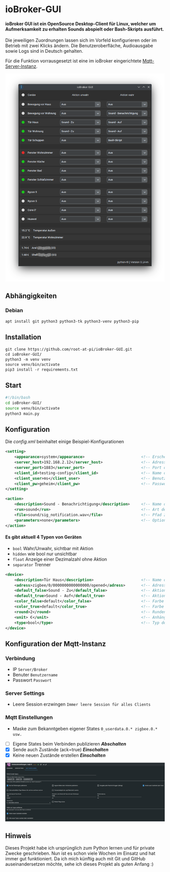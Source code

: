 # ioBroker-GUI
#### ioBroker GUI ist ein OpenSource Desktop-Client für Linux, welcher um Aufmerksamkeit zu erhalten Sounds abspielt oder Bash-Skripts ausführt.
Die jeweiligen Zuordnungen lassen sich im Vorfeld konfigurieren oder im Betrieb mit zwei Klicks ändern.
Die Benutzeroberfläche, Audioausgabe sowie Logs sind in Deutsch gehalten.

Für die Funktion vorrausgesetzt ist eine im ioBroker eingerichtete [Mqtt-Server-Instanz](#Konfiguration-der-Mqtt-Instanz).

![ioBroker GUI 0.14-m](img/iobroker-gui_0.14-m.png)

## Abhängigkeiten
### Debian
```
apt install git python3 python3-tk python3-venv python3-pip
```

## Installation
```
git clone https://github.com/root-at-pi/ioBroker-GUI.git
cd ioBroker-GUI/
python3 -m venv venv
source venv/bin/activate
pip3 install -r requirements.txt
```

## Start
```bash
#!/bin/bash
cd ioBroker-GUI/
source venv/bin/activate
python3 main.py
```

## Konfiguration
Die *config.xml* beinhaltet einige Beispiel-Konfigurationen
```xml
<setting>
    <appearance>system</appearance>                         <!-- Erscheinungsbild: system, dark, light -->
    <server_host>192.168.2.12</server_host>                 <!-- Adresse des ioBroker-Server -->
    <server_port>1883</server_port>                         <!-- Port der Mqtt-Instanz -->
    <client_id>testing-config</client_id>                   <!-- Name des Clients -->
    <client_user>ms</client_user>                           <!-- Benutzername der Mqtt-Instanz -->
    <client_pw>geheim</client_pw>                           <!-- Passwort der Mqtt-Instanz -->
</setting>
```
```xml
<action>
    <description>Sound - Benachrichtigung</description>     <!-- Name der Aktion -->
    <run>sound</run>                                        <!-- Art der Aktion: sound, bash -->
    <file>sound/sig_notification.wav</file>                 <!-- Pfad zur Sound- oder Bash Datei -->
    <parameters>none</parameters>                           <!-- Optionale Parameter für die Bash -->
</action>
```
#### Es gibt aktuell 4 Typen von Geräten
- `bool` Wahr/Unwahr, sichtbar mit Aktion
- `hidden` wie bool nur unsichtbar
- `float` Anzeige einer Dezimalzahl ohne Aktion
- `separator` Trenner
```xml
<device>
    <description>Tür Haus</description>                     <!-- Name des Geräts -->
    <adress>zigbee/0/0000000000000000/opened</adress>       <!-- Adresse des Geräts -->
    <default_false>Sound - Zu</default_false>               <!-- Aktionszuweisung für unwahr beim Programmstart -->
    <default_true>Sound - Auf</default_true>                <!-- Aktionszuweisung für wahr beim Programmstart -->
    <color_false>default</color_false>                      <!-- Farbe für unwahr: default, white, orange, green, red -->
    <color_true>default</color_true>                        <!-- Farbe für wahr: default, white, orange, green, red -->
    <round>2</round>                                        <!-- Runden des Anzeigewertes bei Typ float -->
    <unit> €</unit>                                         <!-- Anhängen einer Einheit bei Typ float -->
    <type>bool</type>                                       <!-- Typ des Geräts -->
</device>
```

## Konfiguration der Mqtt-Instanz
### Verbindung
- IP `Server/Broker`
- Benuter `Benutzername`
- Passwort `Passwort`

### Server Settings
- Leere Session erzwingen `Immer leere Session für alles Clients`

### Mqtt Einstellungen
- Maske zum Bekanntgeben eigener States `0_userdata.0.* zigbee.0.* usw.`
- [ ] Eigene States beim Verbinden publizieren ***Abschalten***
- [x] Sende auch Zustände (ack=true) ***Einschalten***
- [x] Keine neuen Zustände erstellen ***Einschalten***

![Mqtt Einstellungen](img/mqtt_einstallungen.png)

## Hinweis
Dieses Projekt habe ich ursprünglich zum Python lernen und für private Zwecke geschrieben.
Nun ist es schon viele Wochen im Einsatz und hat immer gut funktioniert. Da ich mich künftig auch mit Git und GitHub auseinandersetzen möchte, sehe ich dieses Projekt als guten Anfang :)
